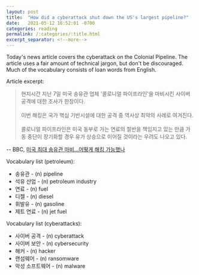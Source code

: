 ```yaml
---
layout: post
title:  "How did a cyberattack shut down the US's largest pipeline?"
date:   2021-05-12 16:52:01 -0700
categories: reading
permalink: /:categories/:title.html
excerpt_separator: <!--more-->
---
```


Today's news article covers the cyberattack on the Colonial Pipeline. The article uses a fair amount of technical jargon, but don't be discouraged. Much of the vocabulary consists of loan words from English. <br>

Article excerpt: 

> 현지시간 지난 7일 미국 송유관 업체 '콜로니얼 파이프라인'을 마비시킨 사이버 공격에 대한 조사가 한창이다. <br><br>
> 이번 해킹은 국가 핵심 기반시설에 대한 공격 중 역사상 최악의 사례로 여겨진다. <br><br>
> 콜로니얼 파이프라인은 미국 동부로 가는 연료의 절반을 책임지고 있는 만큼 가동 중단이 장기화할 경우 유가 상승으로 이어질 것이라는 우려도 나오고 있다.

-- BBC, [미국 최대 송유관 마비…어떻게 해킹 가능했나](https://www.bbc.com/korean/international-57073544)

<!--more-->

Vocabulary list (petroleum):
* 송유관 - (n) pipeline
* 석유 산업 - (n) petroleum industry
* 연료 - (n) fuel
* 디젤 - (n) diesel
* 휘발유 - (n) gasoline
* 제트 연료 - (n) jet fuel

Vocabulary list (cyberattacks):
* 사이버 공격 - (n) cyberattack
* 사이버 보안 - (n) cybersecurity
* 해커 - (n) hacker
* 랜섬웨어 - (n) ransomware
* 악성 소프트웨어 - (n) malware
